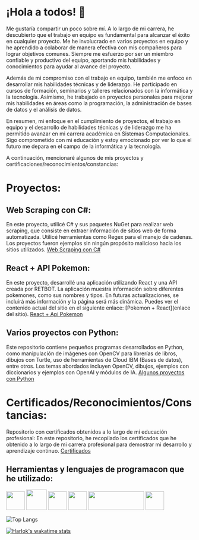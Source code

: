 # ¡Hola a todos! 👋

Me gustaría compartir un poco sobre mí. A lo largo de mi carrera, he descubierto que el trabajo en equipo es fundamental para alcanzar el éxito en cualquier proyecto. Me he involucrado en varios proyectos en equipo y he aprendido a colaborar de manera efectiva con mis compañeros para lograr objetivos comunes. Siempre me esfuerzo por ser un miembro confiable y productivo del equipo, aportando mis habilidades y conocimientos para ayudar al avance del proyecto.

Además de mi compromiso con el trabajo en equipo, también me enfoco en desarrollar mis habilidades técnicas y de liderazgo. He participado en cursos de formación, seminarios y talleres relacionados con la informática y la tecnología. Asimismo, he trabajado en proyectos personales para mejorar mis habilidades en áreas como la programación, la administración de bases de datos y el análisis de datos.

En resumen, mi enfoque en el cumplimiento de proyectos, el trabajo en equipo y el desarrollo de habilidades técnicas y de liderazgo me ha permitido avanzar en mi carrera académica en Sistemas Computacionales. Sigo comprometido con mi educación y estoy emocionado por ver lo que el futuro me depara en el campo de la informática y la tecnología.

A continuación, mencionaré algunos de mis proyectos y certificaciones/reconocimientos/constancias:

# Proyectos:

## Web Scraping con C#: 
En este proyecto, utilicé C# y sus paquetes NuGet para realizar web scraping, que consiste en extraer información de sitios web de forma automatizada. Utilicé herramientas como Regex para el manejo de cadenas. Los proyectos fueron ejemplos sin ningún propósito malicioso hacia los sitios utilizados.
<a href="https://github.com/Ivan-Herrera-Garcia/Web-Scraping">Web Scraping con C#</a>

## React + API Pokemon: 
En este proyecto, desarrollé una aplicación utilizando React y una API creada por RETBOT. La aplicación muestra información sobre diferentes pokemones, como sus nombres y tipos. En futuras actualizaciones, se incluirá más información y la página será más dinámica. Puedes ver el contenido actual del sitio en el siguiente enlace: [Pokemon + React](enlace del sitio).
<a href="https://github.com/Ivan-Herrera-Garcia/React---Pokemon">React + Api Pokemon</a>

## Varios proyectos con Python: 
Este repositorio contiene pequeños programas desarrollados en Python, como manipulación de imágenes con OpenCV para librerías de libros, dibujos con Turtle, uso de herramientas de Cloud IBM (Bases de datos), entre otros. Los temas abordados incluyen OpenCV, dibujos, ejemplos con diccionarios y ejemplos con OpenAI y módulos de IA.
<a href="https://github.com/Ivan-Herrera-Garcia/Things-with-Python">Algunos proyectos con Python</a>
 
# Certificados/Reconocimientos/Constancias:

Repositorio con certificados obtenidos a lo largo de mi educación profesional: En este repositorio, he recopilado los certificados que he obtenido a lo largo de mi carrera profesional para demostrar mi desarrollo y aprendizaje continuo.
<a href="https://github.com/Ivan-Herrera-Garcia/Certificados">Certificados</a>

## Herramientas y lenguajes de programacon que he utilizado:
<img src=https://user-images.githubusercontent.com/71898783/234955046-9264f35f-3485-48dc-a564-5ebc88cde669.png width=50 height=50></a>
<img src=https://user-images.githubusercontent.com/71898783/234958521-f357b8fe-01bc-471b-999b-349057d5b1b8.png width=55 height=55></a>
<img src=https://user-images.githubusercontent.com/71898783/234955778-9378266f-5b15-419e-8a1e-9f25dfd8c96a.png width=50 height=50></a>
<img src=https://user-images.githubusercontent.com/71898783/234955873-0e7a1cbd-b088-40db-9f7f-e23bb52364c1.png width=50 height=50></a>
<img src=https://user-images.githubusercontent.com/71898783/234956990-311aeab9-8274-46f1-936f-aee7a882cacb.png width=150 height=50></a>
<img src=https://user-images.githubusercontent.com/71898783/234957182-6a963dda-90cf-42a8-95a7-94b81b74671b.jpg width=50 height=50></a>

![Top Langs](https://github-readme-stats.vercel.app/api/top-langs/?username=Ivan-Herrera-Garcia&layout=compact&theme=dark)

[![Harlok's wakatime stats](https://github-readme-stats.vercel.app/api/wakatime?username=ivan-herrera-garcia)](https://github.com/anuraghazra/github-readme-stats)


